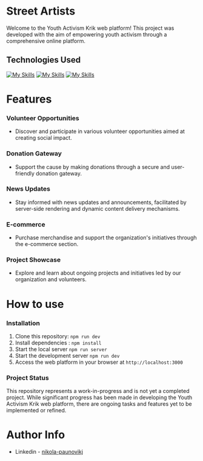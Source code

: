 # Street Artists
Welcome to the Youth Activism Krik web platform! This project was developed with the aim of empowering youth activism through a comprehensive online platform. 
## Technologies Used
[![My Skills](https://skills.thijs.gg/icons?i=nextjs)](https://skills.thijs.gg) [![My Skills](https://skills.thijs.gg/icons?i=scss)](https://skills.thijs.gg) [![My Skills](https://skills.thijs.gg/icons?i=typescript)](https://skills.thijs.gg)

# Features
### Volunteer Opportunities
* Discover and participate in various volunteer opportunities aimed at creating social impact.

### Donation Gateway
* Support the cause by making donations through a secure and user-friendly donation gateway.

### News Updates
* Stay informed with news updates and announcements, facilitated by server-side rendering and dynamic content delivery mechanisms.

### E-commerce
* Purchase merchandise and support the organization's initiatives through the e-commerce section.

### Project Showcase
* Explore and learn about ongoing projects and initiatives led by our organization and volunteers.


# How to use
### Installation
1. Clone this repository: ```npm run dev ```
2. Install dependencies : ```npm install```
3. Start the local server ```npm run server```
4. Start the development server ```npm run dev```
5. Access the web platform in your browser at `http://localhost:3000`


### Project Status
This repository represents a work-in-progress and is not yet a completed project. While significant progress has been made in developing the Youth Activism Krik web platform, there are ongoing tasks and features yet to be implemented or refined.

# Author Info

* Linkedin - [nikola-paunovikj](https://www.linkedin.com/in/nikola-paunovikj/)





